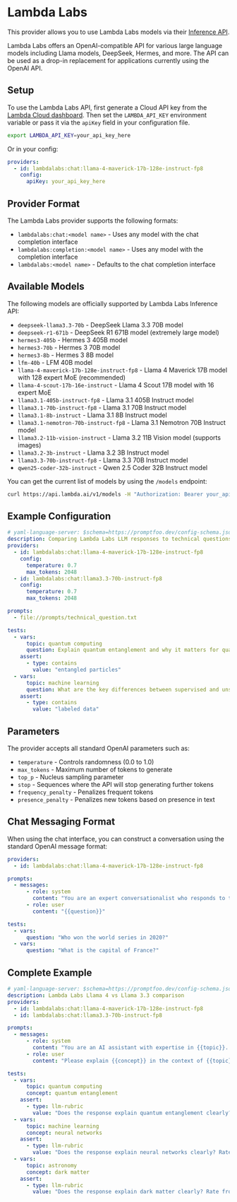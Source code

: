 # Lambda Labs

This provider allows you to use Lambda Labs models via their [Inference API](https://docs.lambdalabs.com/api).

Lambda Labs offers an OpenAI-compatible API for various large language models including Llama models, DeepSeek, Hermes, and more. The API can be used as a drop-in replacement for applications currently using the OpenAI API.

## Setup

To use the Lambda Labs API, first generate a Cloud API key from the [Lambda Cloud dashboard](https://cloud.lambdalabs.com/api-keys). Then set the `LAMBDA_API_KEY` environment variable or pass it via the `apiKey` field in your configuration file.

```sh
export LAMBDA_API_KEY=your_api_key_here
```

Or in your config:

```yaml
providers:
  - id: lambdalabs:chat:llama-4-maverick-17b-128e-instruct-fp8
    config:
      apiKey: your_api_key_here
```

## Provider Format

The Lambda Labs provider supports the following formats:

- `lambdalabs:chat:<model name>` - Uses any model with the chat completion interface
- `lambdalabs:completion:<model name>` - Uses any model with the completion interface
- `lambdalabs:<model name>` - Defaults to the chat completion interface

## Available Models

The following models are officially supported by Lambda Labs Inference API:

- `deepseek-llama3.3-70b` - DeepSeek Llama 3.3 70B model
- `deepseek-r1-671b` - DeepSeek R1 671B model (extremely large model)
- `hermes3-405b` - Hermes 3 405B model
- `hermes3-70b` - Hermes 3 70B model
- `hermes3-8b` - Hermes 3 8B model
- `lfm-40b` - LFM 40B model
- `llama-4-maverick-17b-128e-instruct-fp8` - Llama 4 Maverick 17B model with 128 expert MoE (recommended)
- `llama-4-scout-17b-16e-instruct` - Llama 4 Scout 17B model with 16 expert MoE
- `llama3.1-405b-instruct-fp8` - Llama 3.1 405B Instruct model
- `llama3.1-70b-instruct-fp8` - Llama 3.1 70B Instruct model
- `llama3.1-8b-instruct` - Llama 3.1 8B Instruct model
- `llama3.1-nemotron-70b-instruct-fp8` - Llama 3.1 Nemotron 70B Instruct model
- `llama3.2-11b-vision-instruct` - Llama 3.2 11B Vision model (supports images)
- `llama3.2-3b-instruct` - Llama 3.2 3B Instruct model
- `llama3.3-70b-instruct-fp8` - Llama 3.3 70B Instruct model
- `qwen25-coder-32b-instruct` - Qwen 2.5 Coder 32B Instruct model

You can get the current list of models by using the `/models` endpoint:

```bash
curl https://api.lambda.ai/v1/models -H "Authorization: Bearer your_api_key_here"
```

## Example Configuration

```yaml
# yaml-language-server: $schema=https://promptfoo.dev/config-schema.json
description: Comparing Lambda Labs LLM responses to technical questions
providers:
  - id: lambdalabs:chat:llama-4-maverick-17b-128e-instruct-fp8
    config:
      temperature: 0.7
      max_tokens: 2048
  - id: lambdalabs:chat:llama3.3-70b-instruct-fp8
    config:
      temperature: 0.7
      max_tokens: 2048

prompts:
  - file://prompts/technical_question.txt

tests:
  - vars:
      topic: quantum computing
      question: Explain quantum entanglement and why it matters for quantum computing
    assert:
      - type: contains
        value: "entangled particles"
  - vars:
      topic: machine learning
      question: What are the key differences between supervised and unsupervised learning?
    assert:
      - type: contains
        value: "labeled data"
```

## Parameters

The provider accepts all standard OpenAI parameters such as:

- `temperature` - Controls randomness (0.0 to 1.0)
- `max_tokens` - Maximum number of tokens to generate
- `top_p` - Nucleus sampling parameter
- `stop` - Sequences where the API will stop generating further tokens
- `frequency_penalty` - Penalizes frequent tokens
- `presence_penalty` - Penalizes new tokens based on presence in text

## Chat Messaging Format

When using the chat interface, you can construct a conversation using the standard OpenAI message format:

```yaml
providers:
  - id: lambdalabs:chat:llama-4-maverick-17b-128e-instruct-fp8

prompts:
  - messages:
      - role: system
        content: "You are an expert conversationalist who responds to the best of your ability."
      - role: user
        content: "{{question}}"

tests:
  - vars:
      question: "Who won the world series in 2020?"
  - vars:
      question: "What is the capital of France?"
```

## Complete Example

```yaml
# yaml-language-server: $schema=https://promptfoo.dev/config-schema.json
description: Lambda Labs Llama 4 vs Llama 3.3 comparison
providers:
  - id: lambdalabs:chat:llama-4-maverick-17b-128e-instruct-fp8
  - id: lambdalabs:chat:llama3.3-70b-instruct-fp8

prompts:
  - messages:
      - role: system
        content: "You are an AI assistant with expertise in {{topic}}. Provide a concise explanation of {{concept}} and its importance in the field."
      - role: user
        content: "Please explain {{concept}} in the context of {{topic}} in simple terms."

tests:
  - vars:
      topic: quantum computing
      concept: quantum entanglement
    assert:
      - type: llm-rubric
        value: "Does the response explain quantum entanglement clearly? Rate from 1-10."
  - vars:
      topic: machine learning
      concept: neural networks
    assert:
      - type: llm-rubric
        value: "Does the response explain neural networks clearly? Rate from 1-10."
  - vars:
      topic: astronomy
      concept: dark matter
    assert:
      - type: llm-rubric
        value: "Does the response explain dark matter clearly? Rate from 1-10."
``` 